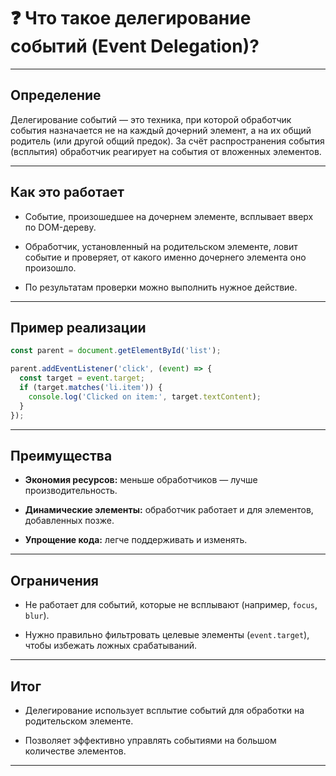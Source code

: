# ❓ Что такое делегирование событий (Event Delegation)?

---

## Определение

Делегирование событий — это техника, при которой обработчик события назначается не на каждый дочерний элемент, а на их общий родитель (или другой общий предок). За счёт распространения события (всплытия) обработчик реагирует на события от вложенных элементов.

---

## Как это работает

- Событие, произошедшее на дочернем элементе, всплывает вверх по DOM-дереву.

- Обработчик, установленный на родительском элементе, ловит событие и проверяет, от какого именно дочернего элемента оно произошло.

- По результатам проверки можно выполнить нужное действие.

---

## Пример реализации

```js
const parent = document.getElementById('list');

parent.addEventListener('click', (event) => {
  const target = event.target;
  if (target.matches('li.item')) {
    console.log('Clicked on item:', target.textContent);
  }
});
```

---

## Преимущества

- **Экономия ресурсов:** меньше обработчиков — лучше производительность.

- **Динамические элементы:** обработчик работает и для элементов, добавленных позже.

- **Упрощение кода:** легче поддерживать и изменять.

---

## Ограничения

- Не работает для событий, которые не всплывают (например, `focus`, `blur`).

- Нужно правильно фильтровать целевые элементы (`event.target`), чтобы избежать ложных срабатываний.

---

## Итог

- Делегирование использует всплытие событий для обработки на родительском элементе.

- Позволяет эффективно управлять событиями на большом количестве элементов.

---
